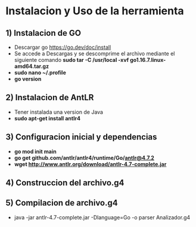 # Instalacion y Uso de la herramienta

## 1) Instalacion de GO

- Descargar go https://go.dev/doc/install
- Se accede a Descargas y se descomprime el archivo mediante el siguiente comando <b>sudo tar -C /usr/local -xvf go1.16.7.linux-amd64.tar.gz</b>
- <b>sudo nano ~/.profile</b>
- <b>go version</b>

## 2) Instalacion de AntLR

- Tener instalada una version de Java
- <b>sudo apt-get install antlr4</b>

## 3) Configuracion inicial y dependencias

- <b>go mod init main</b>
- <b>go get github.com/antlr/antlr4/runtime/Go/antlr@4.7.2</b>
- <b>wget http://www.antlr.org/download/antlr-4.7-complete.jar</b>

## 4) Construccion del archivo.g4

## 5) Compilacion de archivo.g4

- java -jar antlr-4.7-complete.jar -Dlanguage=Go -o parser Analizador.g4